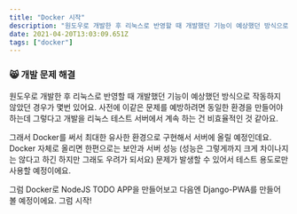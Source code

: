 ```yaml
---
title: "Docker 시작"
description: "원도우로 개발한 후 리눅스로 반영할 때 개발했던 기능이 예상했던 방식으로 작동하지 않았던 경우가 몇번 있어요. 사전에 이같은 문제를 예방하려면 동일한 환경을 만들어야 하는데 그렇다고 개발을 리눅스 테스트 서버에서 계속 하는 건 비효율적인 것 같아요.그래서 Docker를"
date: 2021-04-20T13:03:09.651Z
tags: ["docker"]
---
```

### 😸 개발 문제 해결
원도우로 개발한 후 리눅스로 반영할 때 개발했던 기능이 예상했던 방식으로 작동하지 않았던 경우가 몇번 있어요. 사전에 이같은 문제를 예방하려면 동일한 환경을 만들어야 하는데 그렇다고 개발을 리눅스 테스트 서버에서 계속 하는 건 비효율적인 것 같아요.

그래서 Docker를 써서 최대한 유사한 환경으로 구현해서 서버에 올릴 예정인데요. Docker 자체로 올리면 한편으로는 보안과 서버 성능 (성능은 그렇게까지 크게 차이나지는 않다고 하긴 하지만 그래도 우려가 되서요) 문제가 발생할 수 있어서 테스트 용도로만 사용할 예정이에요.

그럼 Docker로 NodeJS TODO APP을 만들어보고 다음엔 Django-PWA를 만들어 볼 예정이에요.
그럼 시작! 
